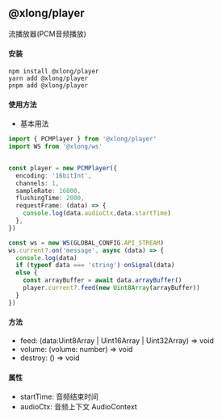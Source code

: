 ## @xlong/player

流播放器(PCM音频播放)

#### 安装

```shell
npm install @xlong/player 
yarn add @xlong/player 
pnpm add @xlong/player 
```

#### 使用方法

- 基本用法

```typescript
import { PCMPlayer } from '@xlong/player'
import WS from '@xlong/ws'


const player = new PCMPlayer({
  encoding: '16bitInt',
  channels: 1,
  sampleRate: 16000,
  flushingTime: 2000,
  requestFrame: (data) => {
    console.log(data.audioCtx,data.startTime)
  },
})

const ws = new WS(GLOBAL_CONFIG.API_STREAM)
ws.current?.on('message', async (data) => {
  console.log(data)
  if (typeof data === 'string') onSignal(data)
  else {
    const arrayBuffer = await data.arrayBuffer()
    player.current?.feed(new Uint8Array(arrayBuffer))
  }
})

```

#### 方法

- feed: (data:Uint8Array | Uint16Array | Uint32Array) => void
- volume: (volume: number) => void
- destroy: () => void

#### 属性

- startTime: 音频结束时间
- audioCtx: 音频上下文 AudioContext
